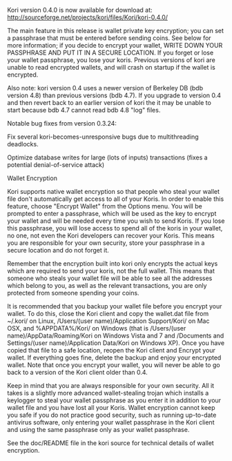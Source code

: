 Kori version 0.4.0 is now available for download at:
http://sourceforge.net/projects/kori/files/Kori/kori-0.4.0/

The main feature in this release is wallet private key encryption;
you can set a passphrase that must be entered before sending coins.
See below for more information; if you decide to encrypt your wallet,
WRITE DOWN YOUR PASSPHRASE AND PUT IT IN A SECURE LOCATION. If you
forget or lose your wallet passphrase, you lose your koris.
Previous versions of kori are unable to read encrypted wallets,
and will crash on startup if the wallet is encrypted.

Also note: kori version 0.4 uses a newer version of Berkeley DB
(bdb version 4.8) than previous versions (bdb 4.7). If you upgrade
to version 0.4 and then revert back to an earlier version of kori
the it may be unable to start because bdb 4.7 cannot read bdb 4.8
"log" files.


Notable bug fixes from version 0.3.24:

Fix several kori-becomes-unresponsive bugs due to multithreading
deadlocks.

Optimize database writes for large (lots of inputs) transactions
(fixes a potential denial-of-service attack)


Wallet Encryption

Kori supports native wallet encryption so that people who steal your
wallet file don't automatically get access to all of your Koris.
In order to enable this feature, choose "Encrypt Wallet" from the
Options menu.  You will be prompted to enter a passphrase, which
will be used as the key to encrypt your wallet and will be needed
every time you wish to send Koris.  If you lose this passphrase,
you will lose access to spend all of the koris in your wallet,
no one, not even the Kori developers can recover your Koris.
This means you are responsible for your own security, store your
passphrase in a secure location and do not forget it.

Remember that the encryption built into kori only encrypts the
actual keys which are required to send your koris, not the full
wallet.  This means that someone who steals your wallet file will
be able to see all the addresses which belong to you, as well as the
relevant transactions, you are only protected from someone spending
your coins.

It is recommended that you backup your wallet file before you
encrypt your wallet.  To do this, close the Kori client and
copy the wallet.dat file from ~/.kori/ on Linux, /Users/(user
name)/Application Support/Kori/ on Mac OSX, and %APPDATA%/Kori/
on Windows (that is /Users/(user name)/AppData/Roaming/Kori on
Windows Vista and 7 and /Documents and Settings/(user name)/Application
Data/Kori on Windows XP).  Once you have copied that file to a
safe location, reopen the Kori client and Encrypt your wallet.
If everything goes fine, delete the backup and enjoy your encrypted
wallet.  Note that once you encrypt your wallet, you will never be
able to go back to a version of the Kori client older than 0.4.

Keep in mind that you are always responsible for your own security.
All it takes is a slightly more advanced wallet-stealing trojan which
installs a keylogger to steal your wallet passphrase as you enter it
in addition to your wallet file and you have lost all your Koris.
Wallet encryption cannot keep you safe if you do not practice
good security, such as running up-to-date antivirus software, only
entering your wallet passphrase in the Kori client and using the
same passphrase only as your wallet passphrase.

See the doc/README file in the kori source for technical details
of wallet encryption.
